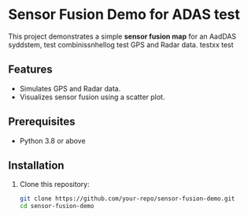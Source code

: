 # Sensor Fusion Demo for ADAS test

This project demonstrates a simple **sensor fusion map** for an AadDAS syddstem, test combinissnhellog test GPS and Radar data. testxx test

## Features
- Simulates GPS and Radar data.
- Visualizes sensor fusion using a scatter plot.

## Prerequisites
- Python 3.8 or above

## Installation
1. Clone this repository:
   ```bash
   git clone https://github.com/your-repo/sensor-fusion-demo.git
   cd sensor-fusion-demo

